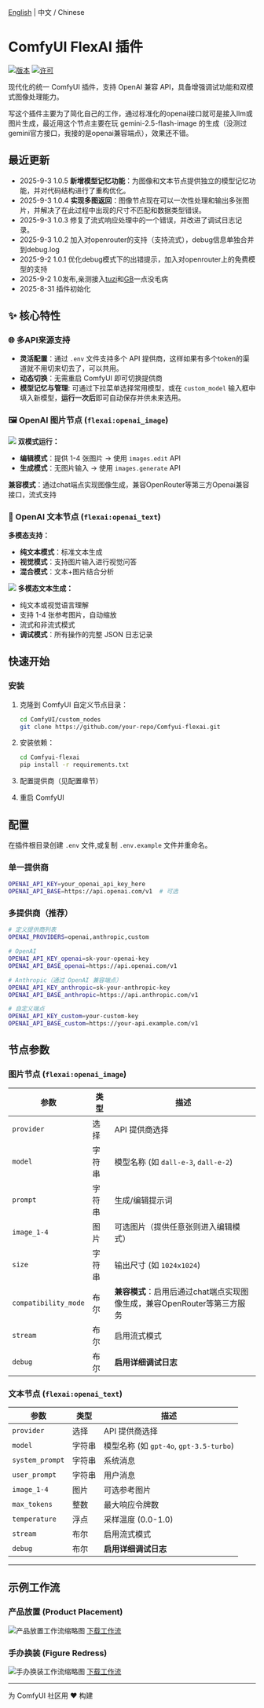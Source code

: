 <!-- 双语链接 -->
[English](README.md) | 中文 / Chinese

# ComfyUI FlexAI 插件

[![版本](https://img.shields.io/badge/版本-1.0.5-blue.svg)](https://github.com/your-repo/Comfyui-flexai)
[![许可](https://img.shields.io/badge/许可-MIT-green.svg)](LICENSE)

现代化的统一 ComfyUI 插件，支持 OpenAI 兼容 API，具备增强调试功能和双模式图像处理能力。

写这个插件主要为了简化自己的工作，通过标准化的openai接口就可是接入llm或图片生成，最近用这个节点主要在玩 gemini-2.5-flash-image 的生成（没测过gemini官方接口，我接的是openai兼容端点），效果还不错。

## 最近更新
- 2025-9-3 1.0.5 **新增模型记忆功能**：为图像和文本节点提供独立的模型记忆功能，并对代码结构进行了重构优化。
- 2025-9-3 1.0.4 **实现多图返回**：图像节点现在可以一次性处理和输出多张图片，并解决了在此过程中出现的尺寸不匹配和数据类型错误。
- 2025-9-3 1.0.3 修复了流式响应处理中的一个错误，并改进了调试日志记录。
- 2025-9-3 1.0.2 加入对openrouter的支持（支持流式），debug信息单独合并到debug.log
- 2025-9-2 1.0.1 优化debug模式下的出错提示，加入对openrouter上的免费模型的支持
- 2025-9-2 1.0发布,亲测接入[tuzi](https://api.tu-zi.com/)和[GB](https://github.com/snailyp/gemini-balance)一点没毛病
- 2025-8-31 插件初始化  

## ✨ 核心特性

### 🌐 多API来源支持
- **灵活配置**：通过 `.env` 文件支持多个 API 提供商，这样如果有多个token的渠道就不用切来切去了，可以共用。
- **动态切换**：无需重启 ComfyUI 即可切换提供商
- **模型记忆与管理**: 可通过下拉菜单选择常用模型，或在 `custom_model` 输入框中填入新模型，**运行一次后**即可自动保存并供未来选用。

### 🖼️ OpenAI 图片节点 (`flexai:openai_image`)
![](thumb/flexai-image-node.jpg)
**双模式运行：**
- **编辑模式**：提供 1-4 张图片 → 使用 `images.edit` API
- **生成模式**：无图片输入 → 使用 `images.generate` API

**兼容模式**：通过chat端点实现图像生成，兼容OpenRouter等第三方Openai兼容接口，流式支持



### 💬 OpenAI 文本节点 (`flexai:openai_text`)
**多模态支持：**
- **纯文本模式**：标准文本生成
- **视觉模式**：支持图片输入进行视觉问答
- **混合模式**：文本+图片结合分析

![](thumb/flexai-text-node.jpg)
**多模态文本生成：**
- 纯文本或视觉语言理解
- 支持 1-4 张参考图片，自动缩放
- 流式和非流式模式
- **调试模式**：所有操作的完整 JSON 日志记录

## 快速开始

### 安装

1. 克隆到 ComfyUI 自定义节点目录：
   ```bash
   cd ComfyUI/custom_nodes
   git clone https://github.com/your-repo/Comfyui-flexai.git
   ```

2. 安装依赖：
   ```bash
   cd Comfyui-flexai
   pip install -r requirements.txt
   ```

3. 配置提供商（见配置章节）
4. 重启 ComfyUI

## 配置

在插件根目录创建 `.env` 文件,或复制 `.env.example` 文件并重命名。

### 单一提供商
```bash
OPENAI_API_KEY=your_openai_api_key_here
OPENAI_API_BASE=https://api.openai.com/v1  # 可选
```

### 多提供商（推荐）
```bash
# 定义提供商列表
OPENAI_PROVIDERS=openai,anthropic,custom

# OpenAI
OPENAI_API_KEY_openai=sk-your-openai-key
OPENAI_API_BASE_openai=https://api.openai.com/v1

# Anthropic（通过 OpenAI 兼容端点）
OPENAI_API_KEY_anthropic=sk-your-anthropic-key  
OPENAI_API_BASE_anthropic=https://api.anthropic.com/v1

# 自定义端点
OPENAI_API_KEY_custom=your-custom-key
OPENAI_API_BASE_custom=https://your-api.example.com/v1
```


## 节点参数

### 图片节点 (`flexai:openai_image`)

| 参数 | 类型 | 描述 |
|------|------|------|
| `provider` | 选择 | API 提供商选择 |
| `model` | 字符串 | 模型名称 (如 `dall-e-3`, `dall-e-2`) |
| `prompt` | 字符串 | 生成/编辑提示词 |
| `image_1-4` | 图片 | 可选图片（提供任意张则进入编辑模式） |
| `size` | 字符串 | 输出尺寸 (如 `1024x1024`) |
| `compatibility_mode` | 布尔 | **兼容模式**：启用后通过chat端点实现图像生成，兼容OpenRouter等第三方服务 |
| `stream` | 布尔 | 启用流式模式 |
| `debug` | 布尔 | **启用详细调试日志** |

### 文本节点 (`flexai:openai_text`)

| 参数 | 类型 | 描述 |
|------|------|------|
| `provider` | 选择 | API 提供商选择 |
| `model` | 字符串 | 模型名称 (如 `gpt-4o`, `gpt-3.5-turbo`) |
| `system_prompt` | 字符串 | 系统消息 |
| `user_prompt` | 字符串 | 用户消息 |
| `image_1-4` | 图片 | 可选参考图片 |
| `max_tokens` | 整数 | 最大响应令牌数 |
| `temperature` | 浮点 | 采样温度 (0.0-1.0) |
| `stream` | 布尔 | 启用流式模式 |
| `debug` | 布尔 | **启用详细调试日志** |

---

## 示例工作流

### 产品放置 (Product Placement)
![产品放置工作流缩略图](workflows/flexai-product-placement.jpg)
[下载工作流](workflows/flexai-product-placement.json)

### 手办换装 (Figure Redress)
![手办换装工作流缩略图](workflows/flexai-figure-redress.jpg)
[下载工作流](workflows/flexai-figure-redress.json)

---

为 ComfyUI 社区用 ❤️ 构建
